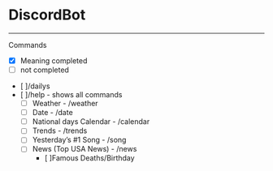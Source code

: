 # DiscordBot

---------------
Commands
- [x] Meaning completed
- [ ] not completed

- [ ]/dailys
- [ ]/help - shows all commands
    - [ ] Weather - /weather
    - [ ] Date  - /date 
    - [ ] National days Calendar - /calendar
    - [ ] Trends - /trends
    - [ ] Yesterday’s #1 Song - /song
    - [ ] News (Top USA News) - /news
        - [ ]Famous Deaths/Birthday